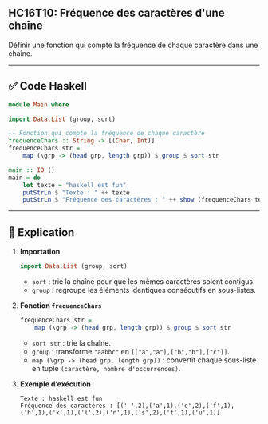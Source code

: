 ## HC16T10: Fréquence des caractères d'une chaîne

Définir une fonction qui compte la fréquence de chaque caractère dans une chaîne.

---

## ✅ Code Haskell

```haskell
module Main where

import Data.List (group, sort)

-- Fonction qui compte la fréquence de chaque caractère
frequenceChars :: String -> [(Char, Int)]
frequenceChars str =
    map (\grp -> (head grp, length grp)) $ group $ sort str

main :: IO ()
main = do
    let texte = "haskell est fun"
    putStrLn $ "Texte : " ++ texte
    putStrLn $ "Fréquence des caractères : " ++ show (frequenceChars texte)
```

---

## 📝 Explication

1. **Importation**

   ```haskell
   import Data.List (group, sort)
   ```

   * `sort` : trie la chaîne pour que les mêmes caractères soient contigus.
   * `group` : regroupe les éléments identiques consécutifs en sous-listes.

2. **Fonction `frequenceChars`**

   ```haskell
   frequenceChars str =
       map (\grp -> (head grp, length grp)) $ group $ sort str
   ```

   * `sort str` : trie la chaîne.
   * `group` : transforme `"aabbc"` en `[["a","a"],["b","b"],["c"]]`.
   * `map (\grp -> (head grp, length grp))` : convertit chaque sous-liste en tuple `(caractère, nombre d'occurrences)`.

3. **Exemple d’exécution**

   ```
   Texte : haskell est fun
   Fréquence des caractères : [(' ',2),('a',1),('e',2),('f',1),('h',1),('k',1),('l',2),('n',1),('s',2),('t',1),('u',1)]
   ```
